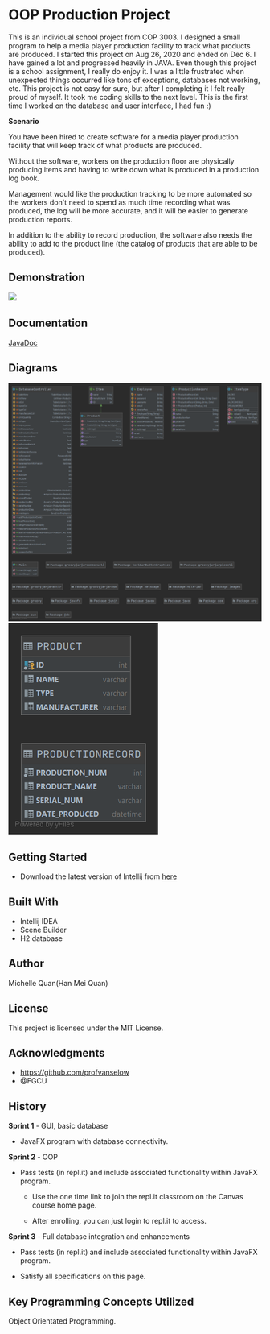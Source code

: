# OOP Production Project
This is an individual school project from COP 3003. I designed a small program to help a media player production facility to track what products are produced.
I started this project on Aug 26, 2020 and ended on Dec 6. I have gained a lot and progressed heavily in JAVA.
Even though this project is a school assignment, I really do enjoy it. I was a little frustrated when unexpected things occurred like tons of exceptions, databases not working, etc. This project is not easy for sure, but after I completing it I felt really proud of myself. It took me coding skills to the next level. 
This is the first time I worked on the database and user interface, I had fun :)

**Scenario**

You have been hired to create software for a media player production facility that will keep track of what products are produced. 

Without the software, workers on the production floor are physically producing items and having to write down what is produced in a production log book. 

Management would like the production tracking to be more automated so the workers don't need to spend as much time recording what was produced, the log will be more accurate, and it will be easier to generate production reports. 

In addition to the ability to record production, the software also needs the ability to add to the product line (the catalog of products that are able to be produced).
## Demonstration
![](https://github.com/McMei/GradleProject/blob/week11/oop.gif)
## Documentation
[JavaDoc](https://github.com/McMei/GradleProject/Main.html)

## Diagrams
![image 1](https://github.com/McMei/GradleProject/blob/week11/Top-Level%20Package.png)
![image 2](https://github.com/McMei/GradleProject/blob/week11/PRODUCT.png)

## Getting Started
* Download the latest version of Intellij from [here](https://www.jetbrains.com/idea/download/#section=windows)

## Built With
* Intellij IDEA
* Scene Builder
* H2 database

## Author
Michelle Quan(Han Mei Quan)

## License
This project is licensed under the MIT License.

## Acknowledgments
* https://github.com/profvanselow
* @FGCU

## History
**Sprint 1** - GUI, basic database

* JavaFX program with database connectivity.

**Sprint 2** - OOP

* Pass tests (in repl.it) and include associated functionality within JavaFX program.

  * Use the one time link to join the repl.it classroom on the Canvas course home page.

  * After enrolling, you can just login to repl.it to access.

**Sprint 3** - Full database integration and enhancements

* Pass tests (in repl.it) and include associated functionality within JavaFX program.

* Satisfy all specifications on this page. 

## Key Programming Concepts Utilized
Object Orientated Programming.
